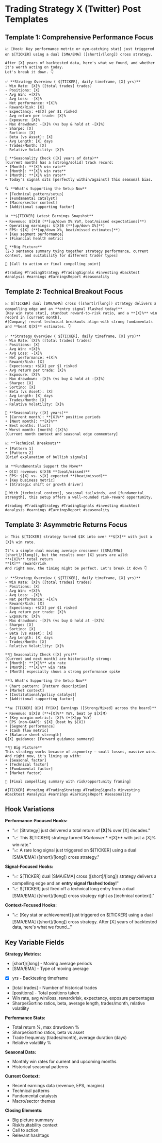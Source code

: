 # Trading Strategy X (Twitter) Post Templates

## Template 1: Comprehensive Performance Focus

```
📈 [Hook: Key performance metric or eye-catching stat] just triggered on $[TICKER] using a dual [SMA/EMA] ([short]/[long]) cross strategy.

After [X] years of backtested data, here's what we found, and whether it's worth acting on today.
Let's break it down. 👇

✅ **Strategy Overview ( $[TICKER], daily timeframe, [X] yrs)**
- Win Rate: [X]% ([total trades] trades)
- Positions: [X]
- Avg Win: +[X]%
- Avg Loss: -[X]%
- Net performance: +[X]%
- Reward/Risk: [X]
- Expectancy: +$[X] per $1 risked
- Avg return per trade: [X]%
- Exposure: [X]%
- Max drawdown: -[X]% (vs buy & hold at -[X]%)
- Sharpe: [X]
- Sortino: [X]
- Beta (vs Asset): [X]
- Avg Length: [X] days
- Trades/Month: [X]
- Relative Volatility: [X]%

📅 **Seasonality Check ([X] years of data)**
[Current month] has a [strong/solid] track record:
• [Month]: **[X]% win rate**
• [Month]: **[X]% win rate**
• [Month]: **[X]% win rate**
→ Today's signal sits [perfectly within/against] this seasonal bias.

🔍 **What's Supporting the Setup Now**
• [Technical pattern/setup]
• [Fundamental catalyst]
• [Macro/sector context]
• [Additional supporting factor]

📊 **$[TICKER] Latest Earnings Snapshot**
• Revenue: $[X]B (**[up/down X% YoY, beat/missed expectations]**)
• Operating earnings: $[X]B (**[up/down X%]**)
• EPS: $[X] (**[up/down X%, beat/missed estimates]**)
• [Key segment performance]
• [Financial health metric]

📌 **Big Picture**
[2-3 sentence summary tying together strategy performance, current context, and suitability for different trader types]

📍 [Call to action or final compelling point]

#trading #TradingStrategy #TradingSignals #investing #backtest #analysis #earnings #EarningsReport #seasonality
```

## Template 2: Technical Breakout Focus

```
📈 $[TICKER] dual [SMA/EMA] cross ([short]/[long]) strategy delivers a compelling edge and an **entry signal flashed today!**
[Key win rate stat], standout reward-to-risk ratio, and a **[X]%** win record in [current month].
#[Company] recent technical breakouts align with strong fundamentals and **beat Q[X]** estimates. 👇

✅ **Strategy Overview ( $[TICKER], daily timeframe, [X] yrs)**
- Win Rate: [X]% ([total trades] trades)
- Positions: [X]
- Avg Win: +[X]%
- Avg Loss: -[X]%
- Net performance: +[X]%
- Reward/Risk: [X]
- Expectancy: +$[X] per $1 risked
- Avg return per trade: [X]%
- Exposure: [X]%
- Max drawdown: -[X]% (vs buy & hold at -[X]%)
- Sharpe: [X]
- Sortino: [X]
- Beta (vs Asset): [X]
- Avg Length: [X] days
- Trades/Month: [X]
- Relative Volatility: [X]%

📅 **Seasonality ([X] years)**
• [Current month]: **[X]%** positive periods
• [Next month]: **[X]%**
• Best months: [list]
• Worst month: [month] ([X]%)
[Current month context and seasonal edge commentary]

📈 **Technical Breakouts**
• [Pattern 1]
• [Pattern 2]
[Brief explanation of bullish signals]

📊 **Fundamentals Support the Move**
• Q[X] revenue: $[X]B **(beat/missed)**
• EPS: $[X] vs. $[X] expected **(beat/missed)**
• [Key business metric]
• [Strategic shift or growth driver]

📌 With [technical context], seasonal tailwinds, and [fundamental strength], this setup offers a well-rounded risk-reward opportunity.

#trading #TradingStrategy #TradingSignals #investing #backtest #analysis #earnings #EarningsReport #seasonality
```

## Template 3: Asymmetric Returns Focus

```
📈 This $[TICKER] strategy turned $1K into over **$[X]** with just a [X]% win rate.

It's a simple dual moving average crossover ([SMA/EMA] [short]/[long]), but the results over [X] years are wild:
**+[X]%** total return
**[X]** reward/risk
And right now, the timing might be perfect. Let's break it down 👇

✅ **Strategy Overview ( $[TICKER], daily timeframe, [X] yrs)**
- Win Rate: [X]% ([total trades] trades)
- Positions: [X]
- Avg Win: +[X]%
- Avg Loss: -[X]%
- Net performance: +[X]%
- Reward/Risk: [X]
- Expectancy: +$[X] per $1 risked
- Avg return per trade: [X]%
- Exposure: [X]%
- Max drawdown: -[X]% (vs buy & hold at -[X]%)
- Sharpe: [X]
- Sortino: [X]
- Beta (vs Asset): [X]
- Avg Length: [X] days
- Trades/Month: [X]
- Relative Volatility: [X]%

**📅 Seasonality Check ([X] yrs)**
[Current and next month] are historically strong:
• [Month]: **[X]%** win rate
• [Month]: **[X]%** win rate
→ [Month] especially shows a strong performance spike

**🔍 What's Supporting the Setup Now**
• Chart pattern: [Pattern description]
• [Market context]
• [Institutional/policy catalyst]
• [Additional supporting factor]

**📊 [TICKER] Q[X] FY[XX] Earnings ([Strong/Mixed] across the board)**
• Revenue: $[X]B (**+[X]%** YoY, beat by $[X]M)
• [Key margin metric]: [X]% (+[X]pp YoY)
• EPS (non-GAAP): $[X] (beat by $[X])
• [Segment performance]
• [Cash flow metric]
• [Balance sheet strength]
Q[X] guidance: [Forward guidance summary]

**📌 Big Picture**
This strategy works because of asymmetry — small losses, massive wins.
And right now, it's lining up with:
• [Seasonal factor]
• [Technical factor]
• [Fundamental factor]
• [Market factor]

📍 [Final compelling summary with risk/opportunity framing]

#[TICKER] #trading #TradingStrategy #TradingSignals #investing #backtest #analysis #earnings #EarningsReport #seasonality
```

## Hook Variations

**Performance-Focused Hooks:**
- "📈 [Strategy] just delivered a total return of **[X]%** over [X] decades."
- "📈 This $[TICKER] strategy turned $1K into over **$[X]** with just a [X]% win rate."
- "📈 A rare long signal just triggered on $[TICKER] using a dual [SMA/EMA] ([short]/[long]) cross strategy."

**Signal-Focused Hooks:**
- "📈 $[TICKER] dual [SMA/EMA] cross ([short]/[long]) strategy delivers a compelling edge and an **entry signal flashed today!**"
- "📈 $[TICKER] just fired off a technical long entry from a dual [SMA/EMA] ([short]/[long]) cross strategy right as [technical context]."

**Context-Focused Hooks:**
- "📈 [Key stat or achievement] just triggered on $[TICKER] using a dual [SMA/EMA] ([short]/[long]) cross strategy. After [X] years of backtested data, here's what we found..."

## Key Variable Fields

**Strategy Metrics:**
- [short]/[long] - Moving average periods
- [SMA/EMA] - Type of moving average
- [X] yrs - Backtesting timeframe
- [total trades] - Number of historical trades
- [positions] - Total positions taken
- Win rate, avg win/loss, reward/risk, expectancy, exposure percentages
- Sharpe/Sortino ratios, beta, average length, trades/month, relative volatility

**Performance Stats:**
- Total return %, max drawdown %
- Sharpe/Sortino ratios, beta vs asset
- Trade frequency (trades/month), average duration (days)
- Relative volatility %

**Seasonal Data:**
- Monthly win rates for current and upcoming months
- Historical seasonal patterns

**Current Context:**
- Recent earnings data (revenue, EPS, margins)
- Technical patterns
- Fundamental catalysts
- Macro/sector themes

**Closing Elements:**
- Big picture summary
- Risk/suitability context
- Call to action
- Relevant hashtags